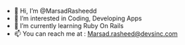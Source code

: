 - 👋 Hi, I’m @MarsadRasheedd
- 👀 I’m interested in Coding, Developing Apps
- 🌱 I’m currently learning Ruby On Rails
- 📫 You can reach me at : Marsad.rasheed@devsinc.com

<!---
MarsadRasheedd/MarsadRasheedd is a ✨ special ✨ repository because its `README.md` (this file) appears on your GitHub profile.
You can click the Preview link to take a look at your changes.
--->
